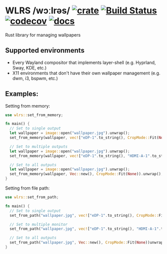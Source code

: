 # WLRS /wɔːlrəs/ [![crate](https://img.shields.io/crates/v/wlrs.svg)](https://crates.io/crates/wlrs) [![Build Status](https://github.com/unixpariah/wlrs/actions/workflows/tests.yml/badge.svg)](https://github.com/unixpariah/wlrs/actions/workflows/tests.yml) [![codecov](https://codecov.io/gh/unixpariah/wlrs/graph/badge.svg?token=49LRWZ9D1K)](https://codecov.io/gh/unixpariah/wlrs) [![docs](https://docs.rs/wlrs/badge.svg)](https://docs.rs/wlrs/latest/wlrs/index.html)

Rust library for managing wallpapers

## Supported environments

- Every Wayland compositor that implements layer-shell (e.g. Hyprland, Sway, KDE, etc.)
- X11 environments that don't have their own wallpaper management (e.g. dwm, i3, bspwm, etc.)

## Examples:

Setting from memory:
```rust
use wlrs::set_from_memory;

fn main() {
  // Set to single output
  let wallpaper = image::open("wallpaper.jpg").unwrap();
  set_from_memory(wallpaper, vec!["eDP-1".to_string(), CropMode::Fit(None)]).unwrap();

  // Set to multiple outputs
  let wallpaper = image::open("wallpaper.jpg").unwrap();
  set_from_memory(wallpaper, vec!["eDP-1".to_string(), "HDMI-A-1".to_string(), CropMode::Fit(None)]).unwrap();

  // Set to all outputs
  let wallpaper = image::open("wallpaper.jpg").unwrap();
  set_from_memory(wallpaper, Vec::new(), CropMode::Fit(None)).unwrap();
}
```

Setting from file path:

```rust
use wlrs::set_from_path;

fn main() {
  // Set to single output
  set_from_path("wallpaper.jpg", vec!["eDP-1".to_string(), CropMode::Fit(None)]).unwrap();

  // Set to multiple monitor
  set_from_path("wallpaper.jpg", vec!["eDP-1".to_string(), "HDMI-A-1".to_string(), CropMode::Fit(None)]).unwrap();

  // Set to all outputs
  set_from_path("wallpaper.jpg", Vec::new(), CropMode::Fit(None))unwrap();
}
```
